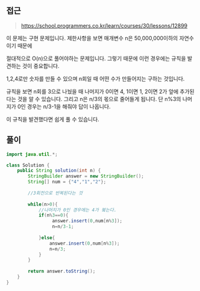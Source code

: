 ## 접근
>https://school.programmers.co.kr/learn/courses/30/lessons/12899

이 문제는 구현 문제입니다.
제한사항을 보면 매개변수 n은 50,000,000이하의 자연수이기 때문에

절대적으로 O(n)으로 풀어야하는 문제입니다.
그렇기 때문에 이런 경우에는 규칙을 발견하는 것이 중요합니다.

1,2,4로만 숫자를 만들 수 있으며
n회일 때 어떤 수가 만들어지는 구하는 것입니다.


규칙을 보면 n회를 3으로 나눴을 때 나머지가 0이면 4, 1이면 1, 2이면 2가 앞에 추가된다는 것을 알 수 있습니다.
그리고 n은 n/3의 몫으로 줄어들게 됩니다. 단 n%3의 나머지가 0인 경우는 n/3-1을 해줘야 답이 나옵니다.

이 규칙을 발견했다면 쉽게 풀 수 있습니다.


## 풀이
```java
import java.util.*;

class Solution {
    public String solution(int n) {
        StringBuilder answer = new StringBuilder();
        String[] num = {"4","1","2"};
        
        //3회전으로 반복된다는 것
        
        while(n>0){
            //나머지가 0인 경우에는 4가 붘는다.
            if(n%3==0){
                 answer.insert(0,num[n%3]);
                 n=n/3-1;                 
                
            }else{     
                answer.insert(0,num[n%3]);
                n=n/3;
            }
        }
      
        return answer.toString();
    }
}
```